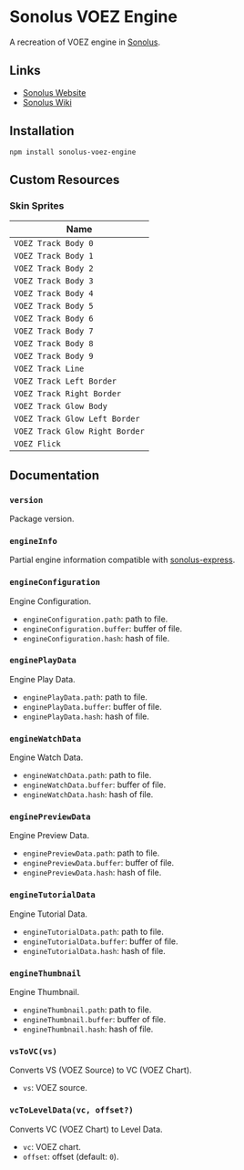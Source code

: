 # Sonolus VOEZ Engine

A recreation of VOEZ engine in [Sonolus](https://sonolus.com).

## Links

-   [Sonolus Website](https://sonolus.com)
-   [Sonolus Wiki](https://github.com/NonSpicyBurrito/sonolus-wiki)

## Installation

```
npm install sonolus-voez-engine
```

## Custom Resources

### Skin Sprites

| Name                           |
| ------------------------------ |
| `VOEZ Track Body 0`            |
| `VOEZ Track Body 1`            |
| `VOEZ Track Body 2`            |
| `VOEZ Track Body 3`            |
| `VOEZ Track Body 4`            |
| `VOEZ Track Body 5`            |
| `VOEZ Track Body 6`            |
| `VOEZ Track Body 7`            |
| `VOEZ Track Body 8`            |
| `VOEZ Track Body 9`            |
| `VOEZ Track Line`              |
| `VOEZ Track Left Border`       |
| `VOEZ Track Right Border`      |
| `VOEZ Track Glow Body`         |
| `VOEZ Track Glow Left Border`  |
| `VOEZ Track Glow Right Border` |
| `VOEZ Flick`                   |

## Documentation

### `version`

Package version.

### `engineInfo`

Partial engine information compatible with [sonolus-express](https://github.com/NonSpicyBurrito/sonolus-express).

### `engineConfiguration`

Engine Configuration.

-   `engineConfiguration.path`: path to file.
-   `engineConfiguration.buffer`: buffer of file.
-   `engineConfiguration.hash`: hash of file.

### `enginePlayData`

Engine Play Data.

-   `enginePlayData.path`: path to file.
-   `enginePlayData.buffer`: buffer of file.
-   `enginePlayData.hash`: hash of file.

### `engineWatchData`

Engine Watch Data.

-   `engineWatchData.path`: path to file.
-   `engineWatchData.buffer`: buffer of file.
-   `engineWatchData.hash`: hash of file.

### `enginePreviewData`

Engine Preview Data.

-   `enginePreviewData.path`: path to file.
-   `enginePreviewData.buffer`: buffer of file.
-   `enginePreviewData.hash`: hash of file.

### `engineTutorialData`

Engine Tutorial Data.

-   `engineTutorialData.path`: path to file.
-   `engineTutorialData.buffer`: buffer of file.
-   `engineTutorialData.hash`: hash of file.

### `engineThumbnail`

Engine Thumbnail.

-   `engineThumbnail.path`: path to file.
-   `engineThumbnail.buffer`: buffer of file.
-   `engineThumbnail.hash`: hash of file.

### `vsToVC(vs)`

Converts VS (VOEZ Source) to VC (VOEZ Chart).

-   `vs`: VOEZ source.

### `vcToLevelData(vc, offset?)`

Converts VC (VOEZ Chart) to Level Data.

-   `vc`: VOEZ chart.
-   `offset`: offset (default: `0`).
